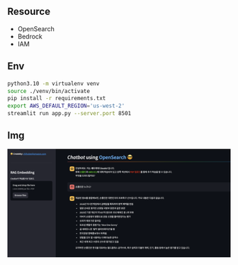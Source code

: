 ## Resource
- OpenSearch
- Bedrock
- IAM

## Env
```bash
python3.10 -m virtualenv venv
source ./venv/bin/activate
pip install -r requirements.txt
export AWS_DEFAULT_REGION='us-west-2'
streamlit run app.py --server.port 8501
```

## Img
![alt text](img/image01.png)
